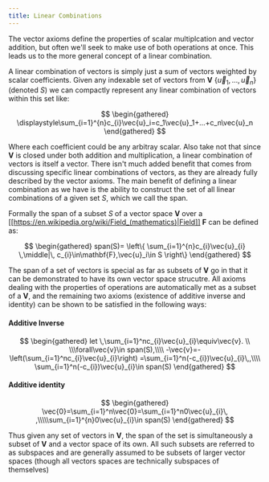 ```yaml
---
title: Linear Combinations
---
```



The vector axioms define the properties of scalar multiplcation and vector addition, but often we'll seek to make use of both operations at once. This leads us to the more general concept of a linear combination.

A linear combination of vectors is simply just a sum of vectors weighted by scalar coefficients. Given any indexable set of vectors from $\textbf{V}$ $\{\vec{u}_1,...,\vec{u}_n\}$ (denoted $S$) we can compactly represent any linear combination of vectors within this set like: 

$$
\begin{gathered}
\displaystyle\sum_{i=1}^{n}c_{i}\vec{u}_i=c_1\vec{u}_1+...+c_n\vec{u}_n
\end{gathered}
$$


Where each coefficient could be any arbitray scalar. Also take not that since $\textbf{V}$ is closed under both addition and multiplication, a linear combination of vectors is itself a vector. There isn't much added benefit that comes from discussing specific linear combinations of vectors, as they are already fully described by the vector axioms. The main benefit of defining a linear combination as we have is the ability to construct the set of all linear combinations of a given set $S$, which we call the span.

Formally the span of a subset $S$ of a vector space $\textbf{V}$ over a  [[https://en.wikipedia.org/wiki/Field_(mathematics)|Field]] ${\textbf{F}}$ can be defined as:

$$
\begin{gathered}
span(S)= \left\{
\sum_{i=1}^{n}c_{i}\vec{u}_{i} \,\middle|\, c_{i}\in\mathbf{F},\vec{u}_i\in S
\right\}
\end{gathered}
$$

The span of a set of vectors is special as far as subsets of $\textbf{V}$ go in that it can be demonstrated to have its own vector space strucutre. All axioms dealing with the properties of operations are automatically met as a subset of a $\textbf{V}$, and the remaining two axioms (existence of additive inverse and identity) can be shown to be satisfied in the following ways:

#### Additive Inverse

$$
\begin{gathered}
let \,\sum_{i=1}^nc_{i}\vec{u}_{i}\equiv\vec{v}. \\ \\\forall\vec{v}\in span(S),\\\\ -\vec{v}=-\left(\sum_{i=1}^nc_{i}\vec{u}_{i}\right) =\sum_{i=1}^n(-c_{i})\vec{u}_{i}\,,\\\\ \sum_{i=1}^n(-c_{i})\vec{u}_{i}\in span(S)
\end{gathered}
$$

#### Additive identity

$$
\begin{gathered}
\vec{0}=\sum_{i=1}^n\vec{0}=\sum_{i=1}^n0\vec{u}_{i}\, ,\\\\\sum_{i=1}^{n}0\vec{u}_{i}\in span(S)
\end{gathered}
$$

Thus given any set of vectors in $\textbf{V}$, the span of the set is simultaneously a subset of $\textbf{V}$ and a   vector space of its own. All such subsets are referred to as subspaces and are generally assumed to be subsets of larger vector spaces (though all vectors spaces are technically subspaces of themselves)
